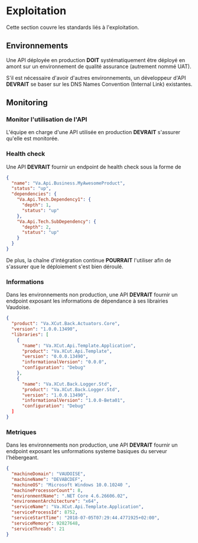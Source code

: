 # Exploitation

Cette section couvre les standards liés à l'exploitation.

## Environnements

Une API déployée en production **DOIT** systématiquement être déployé en amont sur un environnement de qualité assurance (autrement nommé UAT).

S'il est nécessaire d'avoir d'autres environnements, un développeur d'API **DEVRAIT** se baser sur les DNS Names Convention (Internal Link) existantes.

## Monitoring

### Monitor l'utilisation de l'API

L'équipe en charge d'une API utilisée en production **DEVRAIT** s'assurer qu'elle est monitorée.

### Health check

Une API **DEVRAIT** fournir un endpoint de health check sous la forme de

```json
{
  "name": "Va.Api.Business.MyAwesomeProduct",
  "status": "up",
  "dependencies": {
    "Va.Api.Tech.Dependency1": {
      "depth": 1,
      "status": "up"
    },
    "Va.Api.Tech.SubDependency": {
      "depth": 2,
      "status": "up"
    }
  }
}
```

De plus, la chaîne d'intégration continue **POURRAIT** l'utiliser afin de s'assurer que le déploiement s'est bien déroulé.

### Informations

Dans les environnements non production, une API **DEVRAIT** fournir un endpoint exposant les informations de dépendance à ses librairies Vaudoise.

```json
{
  "product": "Va.XCut.Back.Actuators.Core",
  "version": "1.0.0.13490",
  "libraries": [
    {
      "name": "Va.XCut.Api.Template.Application",
      "product": "Va.XCut.Api.Template",
      "version": "0.0.0.13490",
      "informationalVersion": "0.0.0",
      "configuration": "Debug"
    },
    {
      "name": "Va.XCut.Back.Logger.Std",
      "product": "Va.XCut.Back.Logger.Std",
      "version": "1.0.0.13490",
      "informationalVersion": "1.0.0-Beta01",
      "configuration": "Debug"
  ]
}
```

### Metriques

Dans les environnements non production, une API **DEVRAIT** fournir un endpoint exposant les unformations systeme basiques du serveur l'hébergeant.

```json
{
  "machineDomain": "VAUDOISE",
  "machineName": "DEVABCDEF",
  "machineOS": "Microsoft Windows 10.0.10240 ",
  "machineProcessorCount": 8,
  "environmentName": ".NET Core 4.6.26606.02",
  "environmentArchitecture": "x64",
  "serviceName": "Va.XCut.Api.Template.Application",
  "serviceProcessId": 8752,
  "serviceStartTime": "2018-07-05T07:29:44.4771925+02:00",
  "serviceMemory": 92827648,
  "serviceThreads": 21
}
```
